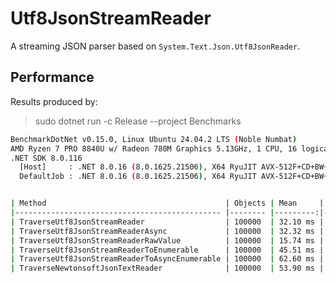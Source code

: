 # Utf8JsonStreamReader

A streaming JSON parser based on `System.Text.Json.Utf8JsonReader`.

## Performance

Results produced by:

> sudo dotnet run -c Release --project Benchmarks

```sh
BenchmarkDotNet v0.15.0, Linux Ubuntu 24.04.2 LTS (Noble Numbat)
AMD Ryzen 7 PRO 8840U w/ Radeon 780M Graphics 5.13GHz, 1 CPU, 16 logical and 8 physical cores
.NET SDK 8.0.116
  [Host]     : .NET 8.0.16 (8.0.1625.21506), X64 RyuJIT AVX-512F+CD+BW+DQ+VL+VBMI
  DefaultJob : .NET 8.0.16 (8.0.1625.21506), X64 RyuJIT AVX-512F+CD+BW+DQ+VL+VBMI


| Method                                        | Objects | Mean     | Error    | StdDev   |
|---------------------------------------------- |-------- |---------:|---------:|---------:|
| TraverseUtf8JsonStreamReader                  | 100000  | 32.10 ms | 0.142 ms | 0.126 ms |
| TraverseUtf8JsonStreamReaderAsync             | 100000  | 32.32 ms | 0.197 ms | 0.175 ms |
| TraverseUtf8JsonStreamReaderRawValue          | 100000  | 15.74 ms | 0.084 ms | 0.078 ms |
| TraverseUtf8JsonStreamReaderToEnumerable      | 100000  | 45.51 ms | 0.538 ms | 0.503 ms |
| TraverseUtf8JsonStreamReaderToAsyncEnumerable | 100000  | 62.60 ms | 1.232 ms | 1.767 ms |
| TraverseNewtonsoftJsonTextReader              | 100000  | 53.90 ms | 0.955 ms | 0.846 ms |
```
